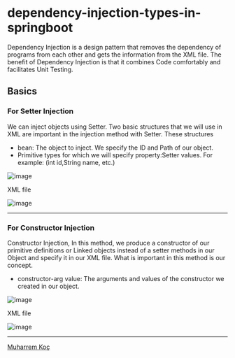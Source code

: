 # dependency-injection-types-in-springboot
Dependency Injection is a design pattern that removes the dependency of programs from each other and gets the information from the XML file.
The benefit of Dependency Injection is that it combines Code comfortably and facilitates Unit Testing.

## Basics

### For Setter Injection

We can inject objects using Setter. Two basic structures that we will use in XML are important in the injection method with Setter. These structures
- bean: The object to inject. We specify the ID and Path of our object.
- Primitive types for which we will specify property:Setter values. For example: (int id,String name, etc.)


![image](https://user-images.githubusercontent.com/80245013/147477445-7eb7234f-efb5-4ecc-b37b-dd9403de46a2.png)

 XML file
 
 ![image](https://user-images.githubusercontent.com/80245013/147477485-062b3ebf-96c4-43db-ab64-861f5407ac64.png)

 
---
### For Constructor Injection
Constructor Injection, In this method, we produce a constructor of our primitive definitions or Linked objects instead of a setter methods in our Object and specify it in our XML file.
   What is important in this method is our concept.
- constructor-arg value: The arguments and values of the constructor we created in our object.

![image](https://user-images.githubusercontent.com/80245013/147477573-e1a506fc-79b4-450a-8134-3a60675403be.png)


XML file

![image](https://user-images.githubusercontent.com/80245013/147477592-3af6319c-881a-49b3-b6dd-1c1ac21aed6b.png)


---

[Muharrem Koç](https://github.com/muharremkoc)
